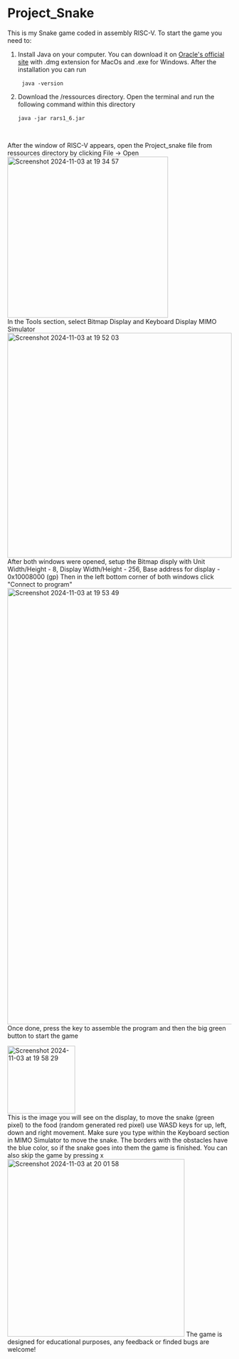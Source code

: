 # Project_Snake


This is my Snake game coded in assembly RISC-V. To start the game you need to:<br>
1)  Install Java on your computer. You can download it on [Oracle's official site](https://www.oracle.com/java/technologies/downloads/?er=221886) with .dmg extension for MacOs and .exe for Windows. After the installation you can run <pre> ```java -version``` </pre>
2)  Download the /ressources directory. Open the terminal and run the following command within this directory <pre> ```java -jar rars1_6.jar``` </pre><br>

After the window of RISC-V appears, open the Project_snake file from ressources directory by clicking File -> Open
<img width="361" alt="Screenshot 2024-11-03 at 19 34 57" src="https://github.com/user-attachments/assets/6af6eab4-a52a-42a8-b3a2-7aa7d858990d"><br>
In the Tools section, select Bitmap Display and Keyboard Display MIMO Simulator
<img width="504" alt="Screenshot 2024-11-03 at 19 52 03" src="https://github.com/user-attachments/assets/5f882f71-1e0e-4cdd-989d-237b643ee29e"><br>
After both windows were opened, setup the Bitmap disply with Unit Width/Height - 8, Display Width/Height - 256, Base address for display - 0x10008000 (gp)
Then in the left bottom corner of both windows click "Connect to program"
<img width="978" alt="Screenshot 2024-11-03 at 19 53 49" src="https://github.com/user-attachments/assets/de92d182-f729-4d8c-b66e-f6d4bb8a9d91"><br>
Once done, press the key to assemble the program and then the big green button to start the game

<img width="152" alt="Screenshot 2024-11-03 at 19 58 29" src="https://github.com/user-attachments/assets/afa7bba0-5d09-4624-ad8b-504db2a6d05e"><br>
This is the image you will see on the display, to move the snake (green pixel) to the food (random generated red pixel) use WASD keys for up, left, down and right movement. Make sure you type within the Keyboard section in MIMO Simulator to move the snake. The borders with the obstacles have the blue color, so if the snake goes into them the game is finished. You can also skip the game by pressing x
<img width="398" alt="Screenshot 2024-11-03 at 20 01 58" src="https://github.com/user-attachments/assets/811bec29-c543-4dea-b3e3-c01343ca8667">
The game is designed for educational purposes, any feedback or finded bugs are welcome!
